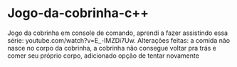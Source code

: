 # Jogo-da-cobrinha-c++
Jogo da cobrinha em console de comando, aprendi a fazer assistindo essa série: youtube.com/watch?v=E_-lMZDi7Uw. Alterações feitas: a comida não nasce no corpo da cobrinha, a cobrinha não consegue voltar pra trás e comer seu próprio corpo, adicionado opção de tentar novamente
